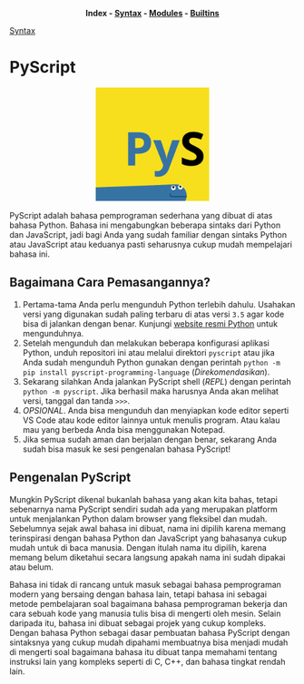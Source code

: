 <p align="center">
    <b>
        Index -
        <a href="syntax/index.md">Syntax</a> -
        <a href="modules/index.md">Modules</a> -
        <a href="builtins/index.md">Builtins</a>
    </b>
</p>

[Syntax](syntax/index.md)

# PyScript

<p align="center">
    <img src="https://github.com/azzammuhyala/pyscript/blob/main/PyScript.png?raw=true" alt="PyScript Logo" width="200">
</p>

PyScript adalah bahasa pemprograman sederhana yang dibuat di atas bahasa Python. Bahasa ini mengabungkan beberapa sintaks dari Python dan JavaScript, jadi bagi Anda yang sudah familiar dengan sintaks Python atau JavaScript atau keduanya pasti seharusnya cukup mudah mempelajari bahasa ini.

## Bagaimana Cara Pemasangannya?
1. Pertama-tama Anda perlu mengunduh Python terlebih dahulu. Usahakan versi yang digunakan sudah paling terbaru di atas versi `3.5` agar kode bisa di jalankan dengan benar. Kunjungi [website resmi Python](https://python.org) untuk mengunduhnya.
2. Setelah mengunduh dan melakukan beberapa konfigurasi aplikasi Python, unduh repositori ini atau melalui direktori `pyscript` atau jika Anda sudah mengunduh Python gunakan dengan perintah `python -m pip install pyscript-programming-language` (_Direkomendasikan_).
3. Sekarang silahkan Anda jalankan PyScript shell (_REPL_) dengan perintah `python -m pyscript`. Jika berhasil maka harusnya Anda akan melihat versi, tanggal dan tanda `>>>`.
4. _OPSIONAL_. Anda bisa mengunduh dan menyiapkan kode editor seperti VS Code atau kode editor lainnya untuk menulis program. Atau kalau mau yang berbeda Anda bisa menggunakan Notepad.
5. Jika semua sudah aman dan berjalan dengan benar, sekarang Anda sudah bisa masuk ke sesi pengenalan bahasa PyScript!

## Pengenalan PyScript
Mungkin PyScript dikenal bukanlah bahasa yang akan kita bahas, tetapi sebenarnya nama PyScript sendiri sudah ada yang merupakan platform untuk menjalankan Python dalam browser yang fleksibel dan mudah. Sebelumnya sejak awal bahasa ini dibuat, nama ini dipilih karena memang terinspirasi dengan bahasa Python dan JavaScript yang bahasanya cukup mudah untuk di baca manusia. Dengan itulah nama itu dipilih, karena memang belum diketahui secara langsung apakah nama ini sudah dipakai atau belum. 


Bahasa ini tidak di rancang untuk masuk sebagai bahasa pemprograman modern yang bersaing dengan bahasa lain, tetapi bahasa ini sebagai metode pembelajaran soal bagaimana bahasa pemprograman bekerja dan cara sebuah kode yang manusia tulis bisa di mengerti oleh mesin. Selain daripada itu, bahasa ini dibuat sebagai projek yang cukup kompleks. Dengan bahasa Python sebagai dasar pembuatan bahasa PyScript dengan sintaksnya yang cukup mudah dipahami membuatnya bisa menjadi mudah di mengerti soal bagaimana bahasa itu dibuat tanpa memahami tentang instruksi lain yang kompleks seperti di C, C++, dan bahasa tingkat rendah lain.

